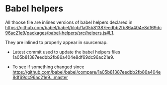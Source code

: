 # Babel helpers

All thoose file are inlines versions of babel helpers declared in https://github.com/babel/babel/blob/1a05b81387eedbb2fb86a404e8df69dc96ac21e9/packages/babel-helpers/src/helpers.js#L1.

They are inlined to properly appear in sourcemap.

- Latest commit used to update the babel helpers files
  1a05b81387eedbb2fb86a404e8df69dc96ac21e9.

- To see if something changed since
  https://github.com/babel/babel/compare/1a05b81387eedbb2fb86a404e8df69dc96ac21e9...master
